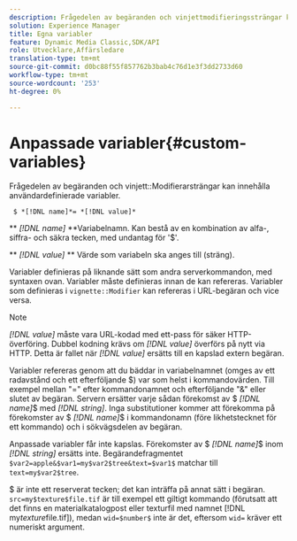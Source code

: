 ```yaml
---
description: Frågedelen av begäranden och vinjettmodifieringssträngar kan innehålla användardefinierade variabler.
solution: Experience Manager
title: Egna variabler
feature: Dynamic Media Classic,SDK/API
role: Utvecklare,Affärsledare
translation-type: tm+mt
source-git-commit: d0bc88f55f857762b3bab4c76d1e3f3dd2733d60
workflow-type: tm+mt
source-wordcount: '253'
ht-degree: 0%

---
```



# Anpassade variabler{#custom-variables}

Frågedelen av begäranden och vinjett::Modifierarsträngar kan innehålla användardefinierade variabler.

` $ *[!DNL name]*= *[!DNL value]*`

** *[!DNL name]* **Variabelnamn. Kan bestå av en kombination av alfa-, siffra- och säkra tecken, med undantag för &#39;$&#39;.

** *[!DNL value]* ** Värde som variabeln ska anges till (sträng).

Variabler definieras på liknande sätt som andra serverkommandon, med syntaxen ovan. Variabler måste definieras innan de kan refereras. Variabler som definieras i `vignette::Modifier` kan refereras i URL-begäran och vice versa.

>[!NOTE]
>
>*[!DNL value]* måste vara URL-kodad med ett-pass för säker HTTP-överföring. Dubbel kodning krävs om *[!DNL value]* överförs på nytt via HTTP. Detta är fallet när *[!DNL value]* ersätts till en kapslad extern begäran.

Variabler refereras genom att du bäddar in variabelnamnet (omges av ett radavstånd och ett efterföljande $) var som helst i kommandovärden. Till exempel mellan &quot;=&quot; efter kommandonamnet och efterföljande &quot;&amp;&quot; eller slutet av begäran. Servern ersätter varje sådan förekomst av $ *[!DNL name]*$ med *[!DNL string]*. Inga substitutioner kommer att förekomma på förekomster av $ *[!DNL name]*$ i kommandonamn (före likhetstecknet för ett kommando) och i sökvägsdelen av begäran.

Anpassade variabler får inte kapslas. Förekomster av $ *[!DNL name]*$ inom *[!DNL string]* ersätts inte. Begärandefragmentet `$var2=apple&$var1=my$var2$tree&text=$var1$` matchar till `text=my$var2$tree`.

$ är inte ett reserverat tecken; det kan inträffa på annat sätt i begäran. `src=my$texture$file.tif` är till exempel ett giltigt kommando (förutsatt att det finns en materialkatalogpost eller texturfil med namnet [!DNL my$texture$file.tif]), medan `wid=$number$` inte är det, eftersom `wid=` kräver ett numeriskt argument.
